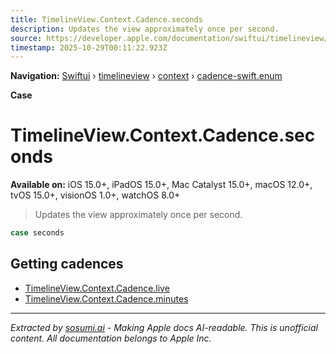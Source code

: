 ```yaml
---
title: TimelineView.Context.Cadence.seconds
description: Updates the view approximately once per second.
source: https://developer.apple.com/documentation/swiftui/timelineview/context/cadence-swift.enum/seconds
timestamp: 2025-10-29T00:11:22.923Z
---
```


**Navigation:** [Swiftui](/documentation/swiftui) › [timelineview](/documentation/swiftui/timelineview) › [context](/documentation/swiftui/timelineview/context) › [cadence-swift.enum](/documentation/swiftui/timelineview/context/cadence-swift.enum)

**Case**

# TimelineView.Context.Cadence.seconds

**Available on:** iOS 15.0+, iPadOS 15.0+, Mac Catalyst 15.0+, macOS 12.0+, tvOS 15.0+, visionOS 1.0+, watchOS 8.0+

> Updates the view approximately once per second.

```swift
case seconds
```

## Getting cadences

- [TimelineView.Context.Cadence.live](/documentation/swiftui/timelineview/context/cadence-swift.enum/live)
- [TimelineView.Context.Cadence.minutes](/documentation/swiftui/timelineview/context/cadence-swift.enum/minutes)

---

*Extracted by [sosumi.ai](https://sosumi.ai) - Making Apple docs AI-readable.*
*This is unofficial content. All documentation belongs to Apple Inc.*
